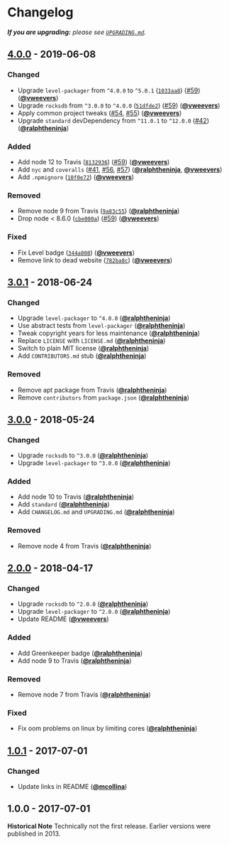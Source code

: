 # Changelog

_**If you are upgrading:** please see [`UPGRADING.md`](UPGRADING.md)._

## [4.0.0] - 2019-06-08

### Changed

- Upgrade `level-packager` from `^4.0.0` to `^5.0.1` ([`1033aa8`](https://github.com/Level/level-rocksdb/commit/1033aa8)) ([#59](https://github.com/Level/level-rocksdb/issues/59)) ([**@vweevers**](https://github.com/vweevers))
- Upgrade `rocksdb` from `^3.0.0` to `^4.0.0` ([`51dfde2`](https://github.com/Level/level-rocksdb/commit/51dfde2)) ([#59](https://github.com/Level/level-rocksdb/issues/59)) ([**@vweevers**](https://github.com/vweevers))
- Apply common project tweaks ([#54](https://github.com/Level/level-rocksdb/issues/54), [#55](https://github.com/Level/level-rocksdb/issues/55)) ([**@vweevers**](https://github.com/vweevers))
- Upgrade `standard` devDependency from `^11.0.1` to `^12.0.0` ([#42](https://github.com/Level/level-rocksdb/issues/42)) ([**@ralphtheninja**](https://github.com/ralphtheninja))

### Added

- Add node 12 to Travis ([`8132936`](https://github.com/Level/level-rocksdb/commit/8132936)) ([#59](https://github.com/Level/level-rocksdb/issues/59)) ([**@vweevers**](https://github.com/vweevers))
- Add `nyc` and `coveralls` ([#41](https://github.com/Level/level-rocksdb/issues/41), [#56](https://github.com/Level/level-rocksdb/issues/56), [#57](https://github.com/Level/level-rocksdb/issues/57)) ([**@ralphtheninja**](https://github.com/ralphtheninja), [**@vweevers**](https://github.com/vweevers))
- Add `.npmignore` ([`10f0e72`](https://github.com/Level/level-rocksdb/commit/10f0e72)) ([**@vweevers**](https://github.com/vweevers))

### Removed

- Remove node 9 from Travis ([`9a83c55`](https://github.com/Level/level-rocksdb/commit/9a83c55)) ([**@ralphtheninja**](https://github.com/ralphtheninja))
- Drop node &lt; 8.6.0 ([`cbe000a`](https://github.com/Level/level-rocksdb/commit/cbe000a)) ([#59](https://github.com/Level/level-rocksdb/issues/59)) ([**@vweevers**](https://github.com/vweevers))

### Fixed

- Fix Level badge ([`344a808`](https://github.com/Level/level-rocksdb/commit/344a808)) ([**@vweevers**](https://github.com/vweevers))
- Remove link to dead website ([`782ba8c`](https://github.com/Level/level-rocksdb/commit/782ba8c)) ([**@vweevers**](https://github.com/vweevers))

## [3.0.1] - 2018-06-24

### Changed

- Upgrade `level-packager` to `^4.0.0` ([**@ralphtheninja**](https://github.com/ralphtheninja))
- Use abstract tests from `level-packager` ([**@ralphtheninja**](https://github.com/ralphtheninja))
- Tweak copyright years for less maintenance ([**@ralphtheninja**](https://github.com/ralphtheninja))
- Replace `LICENSE` with `LICENSE.md` ([**@ralphtheninja**](https://github.com/ralphtheninja))
- Switch to plain MIT license ([**@ralphtheninja**](https://github.com/ralphtheninja))
- Add `CONTRIBUTORS.md` stub ([**@ralphtheninja**](https://github.com/ralphtheninja))

### Removed

- Remove apt package from Travis ([**@ralphtheninja**](https://github.com/ralphtheninja))
- Remove `contributors` from `package.json` ([**@ralphtheninja**](https://github.com/ralphtheninja))

## [3.0.0] - 2018-05-24

### Changed

- Upgrade `rocksdb` to `^3.0.0` ([**@ralphtheninja**](https://github.com/ralphtheninja))
- Upgrade `level-packager` to `^3.0.0` ([**@ralphtheninja**](https://github.com/ralphtheninja))

### Added

- Add node 10 to Travis ([**@ralphtheninja**](https://github.com/ralphtheninja))
- Add `standard` ([**@ralphtheninja**](https://github.com/ralphtheninja))
- Add `CHANGELOG.md` and `UPGRADING.md` ([**@ralphtheninja**](https://github.com/ralphtheninja))

### Removed

- Remove node 4 from Travis ([**@ralphtheninja**](https://github.com/ralphtheninja))

## [2.0.0] - 2018-04-17

### Changed

- Upgrade `rocksdb` to `^2.0.0` ([**@ralphtheninja**](https://github.com/ralphtheninja))
- Upgrade `level-packager` to `^2.0.0` ([**@ralphtheninja**](https://github.com/ralphtheninja))
- Update README ([**@vweevers**](https://github.com/vweevers))

### Added

- Add Greenkeeper badge ([**@ralphtheninja**](https://github.com/ralphtheninja))
- Add node 9 to Travis ([**@ralphtheninja**](https://github.com/ralphtheninja))

### Removed

- Remove node 7 from Travis ([**@ralphtheninja**](https://github.com/ralphtheninja))

### Fixed

- Fix oom problems on linux by limiting cores ([**@ralphtheninja**](https://github.com/ralphtheninja))

## [1.0.1] - 2017-07-01

### Changed

- Update links in README ([**@mcollina**](https://github.com/mcollina))

## 1.0.0 - 2017-07-01

**Historical Note** Technically not the first release. Earlier versions were published in 2013.

[4.0.0]: https://github.com/Level/level-rocksdb/compare/v3.0.1...v4.0.0

[3.0.1]: https://github.com/Level/level-rocksdb/compare/v3.0.0...v3.0.1

[3.0.0]: https://github.com/Level/level-rocksdb/compare/v2.0.0...v3.0.0

[2.0.0]: https://github.com/Level/level-rocksdb/compare/v1.0.1...v2.0.0

[1.0.1]: https://github.com/Level/level-rocksdb/compare/v1.0.0...v1.0.1
